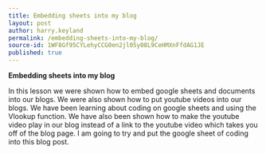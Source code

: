 ```yaml
---
title: Embedding sheets into my blog
layout: post
author: harry.keyland
permalink: /embedding-sheets-into-my-blog/
source-id: 1WF8Gf95CYLehyCCG0en2jl05y08L9CeHMXnFfdAG1JE
published: true
---
```

**Embedding sheets into my blog**

In this lesson we were shown how to embed google sheets and documents into our blogs. We were also shown how to put youtube videos into our blogs. We have been learning about coding on google sheets and using the Vlookup function. We have also been shown how to make the youtube video play in our blog instead of a link to the youtube video which takes you off of the blog page. I am going to try and put the google sheet of coding into this blog post.


